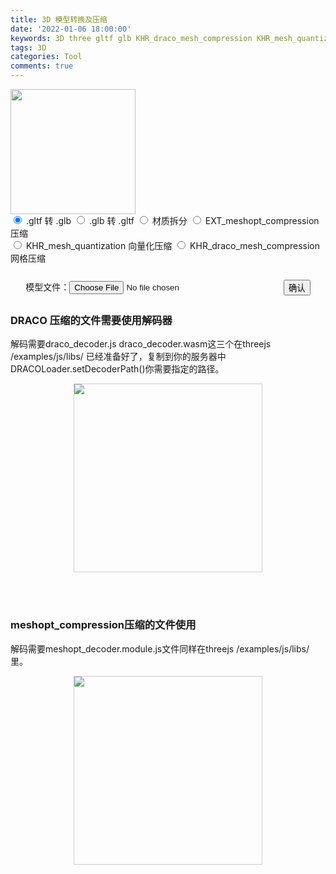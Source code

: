 ```yaml
---
title: 3D 模型转换及压缩
date: '2022-01-06 18:00:00'
keywords: 3D three gltf glb KHR_draco_mesh_compression KHR_mesh_quantization
tags: 3D
categories: Tool
comments: true
---
```


<div class="center">
<img class="mcenter" style="height: 200px" src="https://gitee.com/lightzhu/picgo/raw/master/blog-thumbnail.png" />
</div>

<!-- more -->

<html>

<head>
  <meta http-equiv="content-type" content="text/html;charset=utf-8;" />
  <meta http-equiv="X-UA-Compatible" content="IE=edge,chrome=1" />
  <meta name="robots" content="all" />
  <meta name="robots" content="index,follow" />
  <title>3D 模型转换及压缩</title>
  <link rel="stylesheet" href="/css/picnic.min.css">
  <style>
    .container{
      width:100%;
    }
    .form-group {
      display:flex;
      justify-content: center;
      align-items: center;
    }
    .form-group label{
      line-height:34px;
      margin:0;
    }
    .form-group .form-control{
      width:66%;
      margin-right:10px;
    }
    .form-group .btn{
      margin:0px;
    }
    .file-box{
      margin-top:20px;
    }
    .down{
      margin-top:20px;
    }
    .down p{
      display:inline-block;
    }
    .image-box{
      min-height:350px;
      text-align:center;
    }
    .image-box img{
      min-width:300px;
      min-height:300px;
      height:auto;
      border:1px solid #ccc;
    }
    .down{
      display:none;
    }
    .tip{
       margin-top:20px;
    }
  </style>
</head>

<body>
  <div class="container">
    <div>
       <label>
        <input type='radio' name="radiotype" checked value="0">
        <span class="checkable">.gltf 转 .glb</span>
      </label>
       <label>
        <input type='radio' name="radiotype" value="1">
        <span class="checkable">.glb 转 .gltf</span>
      </label>
       <label>
        <input type='radio' name="radiotype" value="2">
        <span class="checkable">材质拆分</span>
      </label>
      <label>
        <input type='radio' name="radiotype" value="3">
        <span class="checkable">EXT_meshopt_compression 压缩</span>
      </label>
    </div>
    <div>
      <label>
        <input type='radio' name="radiotype" value="4">
        <span class="checkable">KHR_mesh_quantization 向量化压缩</span>
      </label>
      <label>
        <input type='radio' name="radiotype" value="5">
        <span class="checkable">KHR_draco_mesh_compression 网格压缩</span>
      </label>
    </div>
    </div> 
    <div class="file-box">
      <div class="form-group">
        <label for="file">模型文件：</label>
        <input type="file" id="file" class="form-control" accept=".gltf,.glb" placeholder="上传">
        <button id="creatFile">确认</button>
      </div>
      <div class="down">
        <p id="dist">下载地址</p>
        <span class="size"></span>
        <a href="/" target="_blank">点击下载</a>
      </div> 
    </div>
    <div class="tip">
      <h3>DRACO 压缩的文件需要使用解码器</h3>
      <p>解码需要draco_decoder.js draco_decoder.wasm这三个在threejs /examples/js/libs/ 已经准备好了，复制到你的服务器中DRACOLoader.setDecoderPath()你需要指定的路径。</p>
      <div class="image-box">
        <img src="https://gitee.com/lightzhu/picgo/raw/master/dracoloader使用.png" class="img">
      </div> 
    </div>
    <div class="tip">
      <h3>meshopt_compression压缩的文件使用</h3>
      <p>解码需要meshopt_decoder.module.js文件同样在threejs /examples/js/libs/ 里。</p>
      <div class="image-box">
        <img src="https://gitee.com/lightzhu/picgo/raw/master/meshopt_compression.png" class="img">
      </div> 
    </div>
  </div>
  <script src="https://cdn.bootcdn.net/ajax/libs/jquery/1.8.0/jquery-1.8.0.min.js"></script>
  <script>
    $(document).ready(function(){
       $("#creatFile").click(function(){
        console.log($("input[name='radiotype']:checked").val());
        let type = $("input[name='radiotype']:checked").val();
        var files = $('#file').prop('files');
        var data = new FormData();
        data.append('file', files[0]);
        data.append('type', type);
        $('.down').hide();
        uploadFileAndconvert(data);
      })
      function uploadFileAndconvert(params){
        $.ajax({
          type: "post",
          // url: "http://127.0.0.1:7001/3dmodel/convert",
          url:"http://xapi.2048888.xyz/3dmodel/convert",
          data:params,
          cache: false,
          timeout : 50000,
          processData: false, 
          contentType: false, 
          success: function (res) {
            console.log(res)
            if(res.code!==200){
              return window.alert(res.msg)
            }
            $('.down').show().find('#dist').text(res.data.path)
            $('.down .size').eq(0).text(res.data.size)
            $('.down a').eq(0).attr('href',res.data.path)
          },
          error: function (err) {
            console.log(err)
          }
        })
      }
    })
  </script>
</body>

</html>
